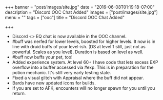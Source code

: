 +++
banner = "post/images/site.jpg"
date = "2016-06-08T01:19:18-07:00"
description = "Discord OOC Chat Added"
images = ["post/images/site.jpg"]
menu = ""
tags = ["ooc"]
title = "Discord OOC Chat Added"

+++
* Discord <> EQ chat is now available in the OOC channel.
* #buff was nerfed for lower levels, boosted for higher levels. It now is in line with druid buffs of your level-ish. (DS at level 1 still, just not as powerful. Scales as you level). Duration is based on level as well.
* #buff now buffs your pet, too!
* Added experience system. At level 60+ I have code that lets excess EXP overflow into a buffer accessed via #exp. This is in preparation for the potion mechanic. It's still very early testing state.
* Fixed a visual glitch with Appraisal where the buff did not appear.
* Bards have new updated icons for builds.
* If you are set to AFK, encounters will no longer spawn for you until you return.
<!--more-->
